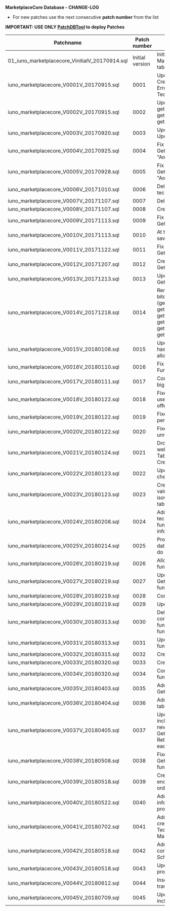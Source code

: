 **MarketplaceCore Database - CHANGE-LOG**

- For new patches use the next consecutive **patch number** from the list

**IMPORTANT: USE ONLY [PatchDBTool](https://github.com/IUNO-TDM/PatchDBTool/tree/master/PatchDBTool) to deploy Patches**

|**Patchname**                                                      |**Patch number**   |**Description**                                                                                        |**Issue Number**   | **Author**                  |
|-------------------------------------------------------------------|-------------------|-------------------------------------------------------------------------------------------------------|-------------------|-----------------------------|
| 01_iuno_marketplacecore_VinitialV_20170914.sql                    | Initial version   | Initial patch after deploying DB from Master Branch. Create Patches table.                            |  [#54][i54]       | [@gomarcel][igomarcel]      |
| iuno_marketplacecore_V0001V_20170915.sql                          | 0001              | Update the SetTechnologyData and CreateTechnologyData functions. Error due to ' in TechnologyDataName |  [#91][i91]       | [@gomarcel][igomarcel]      |
| iuno_marketplacecore_V0002V_20170915.sql                          | 0002              | Updated Functions getmostusedcomponents, getworkloadsince, getactivatedlicensessince                  |  [#35][i35]       | [@gomarcel][igomarcel]      |
| iuno_marketplacecore_V0003V_20170920.sql                          | 0003              | Update SetTechnologyData, split Update from Create                                                    |  [#36][i36],[#110][i110],[#111][i111]       | [@gomarcel][igomarcel]      |
| iuno_marketplacecore_V0004V_20170925.sql                          | 0004              | Fix function GetTechnologyByName due to "Ambiguous Column" problem                                    |  [#115][i115]     | [@gomarcel][igomarcel]      |
| iuno_marketplacecore_V0005V_20170928.sql                          | 0005              | Fix function GetTechnologyDataByName due to "Ambiguous Column" problem                                |  [#112][i112]     | [@gomarcel][igomarcel]      |
| iuno_marketplacecore_V0006V_20171010.sql                          | 0006              | Delete unique constraint on the technologydataname                                                    |  [#116][i116]     | [@gomarcel][igomarcel]      |
| iuno_marketplacecore_V0007V_20171107.sql                          | 0007              | Delete old reports functions                                                                          |  [#103][i103]     | [@gomarcel][igomarcel]      |
| iuno_marketplacecore_V0008V_20171107.sql                          | 0008              | Create new functions for report                                                                       |  [#103][i103]       | [@gomarcel][igomarcel]      |
| iuno_marketplacecore_V0009V_20171113.sql                          | 0009              | Fix Bug in function GetTechnologyDataByParams                                                         |  [#120][i120]       | [@gomarcel][igomarcel]      |
| iuno_marketplacecore_V0010V_20171113.sql                          | 0010              | At the moment is not possible to save the imgref on the database                                      |  [#101][i101]       | [@gomarcel][igomarcel]      |
| iuno_marketplacecore_V0011V_20171122.sql                          | 0011              | Fix Bug in function GetTechnologyDataByParams                                                         |  [#131][i131]       | [@gomarcel][igomarcel]      |
| iuno_marketplacecore_V0012V_20171207.sql                          | 0012              | Create new function GetActivatedLicensesCountForUser                                                  |  [#135][i135]       | [@gomarcel][igomarcel]      |
| iuno_marketplacecore_V0013V_20171213.sql                          | 0013              | Update SetComponent and GetTechnologyDataByParams                                                     |  [#138][i138]       | [@gomarcel][igomarcel]      |
| iuno_marketplacecore_V0014V_20171218.sql                          | 0014              | Remove conversion from satoshi to bitcoin from all functions (getrevenue, getrevenuehistory, getrevenueperdayforuser, gettechnologydatahistory, gettoptechnologydata, gettotalrevenue, gettotaluserrevenue)           |  [#141][i141]       | [@gomarcel][igomarcel]      |
| iuno_marketplacecore_V0015V_20180108.sql                          | 0015              | Update DeleteTechnologyData - It has to be proof if the user is allowed to do it.                     |  [#127][i127]       | [@gomarcel][igomarcel]      |
| iuno_marketplacecore_V0016V_20180110.sql                          | 0016              | Fix Sql Injection Issue in CreateLog Function                                                         |  [#144][i144]       | [@gomarcel][igomarcel]      |
| iuno_marketplacecore_V0017V_20180111.sql                          | 0017              | Corrected return value (int -> bigint) for diverse functions                                          |                     | [@gomarcel][igomarcel]      |
| iuno_marketplacecore_V0018V_20180122.sql                          | 0018              | Fixes #149: Distinguish between useruuid and clientuuid in offerrequest                               |  [#149][i149]       | [@mbeuttler][imbeuttler]      |
| iuno_marketplacecore_V0019V_20180122.sql                          | 0019              | Fixes #110: Delete role permissions for diverse functions                                             |  [#110][i110w]       | [@gomarcel][igomarcel]      |
| iuno_marketplacecore_V0020V_20180122.sql                          | 0020              | Fixes #111: Drop unsed or unnecessary functions                                                       |  [#111][i111w]       | [@gomarcel][igomarcel]      |
| iuno_marketplacecore_V0021V_20180124.sql                          | 0021              | Drop function GetOfferForTicket as well as the column TicketId in the Table LicenseOrder. Update CreateLicenseOrder function |  [#148][i148]       | [@gomarcel][igomarcel]      |
| iuno_marketplacecore_V0022V_20180123.sql                          | 0022              | Update all functions due to the checkpermissions update.                                              |                     | [@gomarcel][igomarcel]      |
| iuno_marketplacecore_V0023V_20180123.sql                          | 0023              | Create UserKey table, insert key value for functions, add key and isowner columns to the function table  |                     | [@gomarcel][igomarcel]      |
| iuno_marketplacecore_V0024V_20180208.sql                          | 0024              | Added new column in technologydata table and updated functions to hold background color information    |                     | [@mbeuttler][imbeuttler]      |
| iuno_marketplacecore_V0025V_20180214.sql                          | 0025              | Proof if procedure caller is also data owner or has permissions to do it                               |  [#127][i127]                   | [@gomarcel][igomarcel] |
| iuno_marketplacecore_V0026V_20180219.sql                          | 0026              | Allow Admin users to call any function.                                                                |  [#127][i127]                   | [@gomarcel][igomarcel] |
| iuno_marketplacecore_V0027V_20180219.sql                          | 0027              | Update GetTechnologyDataByParams function.                                                             |  [#127][i127]                   | [@gomarcel][igomarcel] |
| iuno_marketplacecore_V0028V_20180219.sql                          | 0028              | Correct Bug by SetComponent.                                                                           |  [#159][i159]                   | [@gomarcel][igomarcel] |
| iuno_marketplacecore_V0029V_20180219.sql                          | 0029              | Update Get Components function.                                                                        |  [#159][i159]                   | [@gomarcel][igomarcel] |
| iuno_marketplacecore_V0030V_20180313.sql                          | 0030              | Delete old role and permission concept, Create CheckOwnership function, Update CheckPermission function and others. |  [#165][i65]       | [@gomarcel][igomarcel] |
| iuno_marketplacecore_V0031V_20180313.sql                          | 0031              | Update CheckPermissions call in all functions.                                                         |  [#165][i165]                   | [@gomarcel][igomarcel] |
| iuno_marketplacecore_V0032V_20180315.sql                          | 0032              | Create Function CreateProtocols                                                                        |  [#165][i165]                   | [@gomarcel][igomarcel] |
| iuno_marketplacecore_V0033V_20180320.sql                          | 0033              | Create Function GetProtocols                                                                           |  [#162][i162]                   | [@gomarcel][igomarcel] |
| iuno_marketplacecore_V0034V_20180320.sql                          | 0034              | Correct bug on checkpermissions function                                                               |  [#167][i167]                   | [@gomarcel][igomarcel] |
| iuno_marketplacecore_V0035V_20180403.sql                          | 0035              | Added Function GetTransactionByOffer                                                                   |                                 | [@mbeuttler][imbeuttler] |
| iuno_marketplacecore_V0036V_20180404.sql                          | 0036              | Added clientId column to protocols table                                                               |  [#174][i174]                   | [@mbeuttler][imbeuttler] |
| iuno_marketplacecore_V0037V_20180405.sql                          | 0037              | Updated GetProtocols function to include ClientId filter. Introduced new function GetLastProtocolForEachClient: Returning only the last protocol for each client.   |  [#176][i176]                   | [@mbeuttler][imbeuttler] |
| iuno_marketplacecore_V0038V_20180508.sql                          | 0038              | Fixed where clause in GetLastProtocolForEachClient function                                            |                                 | [@mbeuttler][imbeuttler] |
| iuno_marketplacecore_V0039V_20180518.sql                          | 0039              | Created new function to get the encrypted technologydata for paid orders                               |  [#186][i186]                   | [@mbeuttler][imbeuttler] |
| iuno_marketplacecore_V0040V_20180522.sql                          | 0040              | Adding a new table to log request information and allow brute-force protection in the backend          |  [#184][i184]                   | [@mbeuttler][imbeuttler] |
| iuno_marketplacecore_V0041V_20180702.sql                          | 0041              | Adding permission to use createprotocols function for Admin, TechnologyAdmin and MarketplaceCore       |  [#194][i194]                   | [@mbeuttler][imbeuttler] |
| iuno_marketplacecore_V0042V_20180518.sql                          | 0042              | Add localization functionality to components - Update Database Schema                                  |  [#179][i179]                 | [@gomarcel][igomarcel]  |
| iuno_marketplacecore_V0043V_20180518.sql                          | 0043              | Update components functions to provide localization functionality                                      |  [#179][i179]                 | [@gomarcel][igomarcel]  |
| iuno_marketplacecore_V0044V_20180612.sql                          | 0044              | Insert values for component translations into translations table                                       |  [#179][i179]                 | [@gomarcel][igomarcel]  |
| iuno_marketplacecore_V0045V_20180709.sql                          | 0045              | Updated components function to include technologies and attributes                                     |  [#198][i198]                 | [@mbeuttler][imbeuttler]  |


[i54]: https://github.com/IUNO-TDM/MarketplaceCore/issues/54
[i91]: https://github.com/IUNO-TDM/MarketplaceCore/issues/91
[i35]: https://github.com/IUNO-TDM/MarketplaceCore/issues/35
[i36]: https://github.com/IUNO-TDM/MarketplaceCore/issues/36
[i101]: https://github.com/IUNO-TDM/MarketplaceCore/issues/101
[i103]: https://github.com/IUNO-TDM/MarketplaceCore/issues/103
[i110]: https://github.com/IUNO-TDM/MarketplaceCore/issues/110
[i110w]: https://github.com/IUNO-TDM/JuiceMarketplaceWebsite/issues/110
[i111w]: https://github.com/IUNO-TDM/JuiceMarketplaceWebsite/issues/111
[i111]: https://github.com/IUNO-TDM/MarketplaceCore/issues/111
[i112]: https://github.com/IUNO-TDM/MarketplaceCore/issues/112
[i115]: https://github.com/IUNO-TDM/MarketplaceCore/issues/115
[i116]: https://github.com/IUNO-TDM/MarketplaceCore/issues/116
[i120]: https://github.com/IUNO-TDM/MarketplaceCore/issues/120
[i127]: https://github.com/IUNO-TDM/MarketplaceCore/issues/127
[i131]: https://github.com/IUNO-TDM/MarketplaceCore/issues/131
[i135]: https://github.com/IUNO-TDM/MarketplaceCore/issues/135
[i138]: https://github.com/IUNO-TDM/MarketplaceCore/issues/138
[i141]: https://github.com/IUNO-TDM/MarketplaceCore/issues/141
[i144]: https://github.com/IUNO-TDM/MarketplaceCore/issues/144
[i148]: https://github.com/IUNO-TDM/MarketplaceCore/issues/148
[i149]: https://github.com/IUNO-TDM/MarketplaceCore/issues/149
[i159]: https://github.com/IUNO-TDM/MarketplaceCore/issues/159
[i162]: https://github.com/IUNO-TDM/MarketplaceCore/issues/162
[i165]: https://github.com/IUNO-TDM/MarketplaceCore/issues/165
[i167]: https://github.com/IUNO-TDM/MarketplaceCore/issues/167
[i174]: https://github.com/IUNO-TDM/MarketplaceCore/issues/174
[i176]: https://github.com/IUNO-TDM/MarketplaceCore/issues/176
[i186]: https://github.com/IUNO-TDM/MarketplaceCore/issues/186
[i184]: https://github.com/IUNO-TDM/MarketplaceCore/issues/184
[i194]: https://github.com/IUNO-TDM/MarketplaceCore/issues/194
[i179]: https://github.com/IUNO-TDM/MarketplaceCore/issues/179
[i198]: https://github.com/IUNO-TDM/MarketplaceCore/issues/198


[igomarcel]: https://github.com/gomarcel
[imbeuttler]: https://github.com/MBeuttler